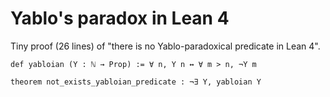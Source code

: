 # Yablo's paradox in Lean 4

Tiny proof (26 lines) of "there is no Yablo-paradoxical predicate in Lean 4".

```lean
def yabloian (Y : ℕ → Prop) := ∀ n, Y n ↔ ∀ m > n, ¬Y m

theorem not_exists_yabloian_predicate : ¬∃ Y, yabloian Y
```
